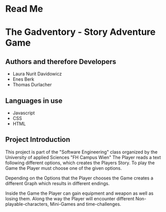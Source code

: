 # Read Me
# The Gadventory - Story Adventure Game

## Authors and therefore Developers

- Laura Nurit Davidowicz
- Enes Berk
- Thomas Durlacher

## Languages in use

- Javascript
- CSS
- HTML

## Project Introduction

This project is part of the "Software Engineering" class organized by the University of applied Sciences "FH Campus Wien"
The Player reads a text following different options, which creates the Players Story. To play the Game the Player must choose
one of the given options. 

Depending on the Options that the Player chooses the Game creates a different Graph which results in different endings. 

Inside the Game the Player can gain equipment and weapon as well as losing them. 
Along the way the Player will encounter different Non-playable-characters, Mini-Games and time-challenges.